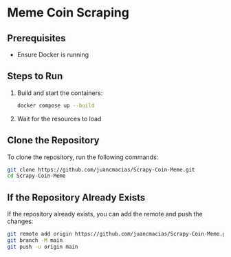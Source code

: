 # Meme Coin Scraping

## Prerequisites
- Ensure Docker is running

## Steps to Run
1. Build and start the containers:
    ```sh
    docker compose up --build
    ```
2. Wait for the resources to load


## Clone the Repository
To clone the repository, run the following commands:
```sh
git clone https://github.com/juancmacias/Scrapy-Coin-Meme.git
cd Scrapy-Coin-Meme
```

## If the Repository Already Exists
If the repository already exists, you can add the remote and push the changes:
```sh
git remote add origin https://github.com/juancmacias/Scrapy-Coin-Meme.git
git branch -M main
git push -u origin main
```